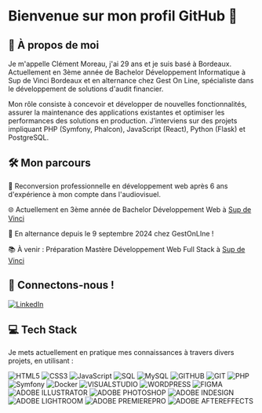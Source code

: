 # Bienvenue sur mon profil GitHub 👋

## 👤 À propos de moi

Je m'appelle Clément Moreau, j'ai 29 ans et je suis basé à Bordeaux. 
Actuellement en 3ème année de Bachelor Développement Informatique à Sup de Vinci Bordeaux et en alternance chez Gest On Line, spécialiste dans le développement de solutions d'audit financier.

Mon rôle consiste à concevoir et développer de nouvelles fonctionnalités, assurer la maintenance des applications existantes et optimiser les performances des solutions en production. J’interviens sur des projets impliquant PHP (Symfony, Phalcon), JavaScript (React), Python (Flask) et PostgreSQL.

## 🛠️ Mon parcours

 💼 Reconversion professionnelle en développement web après 6 ans d'expérience à mon compte dans l'audiovisuel.
 
 🌐 Actuellement en 3ème année de Bachelor Développement Web à [Sup de Vinci](https://www.supdevinci.fr/)

 💼 En alternance depuis le 9 septembre 2024 chez GestOnLIne !
 
 📚 À venir : Préparation Mastère Développement Web Full Stack à [Sup de Vinci](https://www.supdevinci.fr/)
 

## 🤝 Connectons-nous !

[![LinkedIn](https://img.shields.io/badge/Clement%20Moreau-expert?logo=Linkedin&logoColor=white&color=blue)](https://www.linkedin.com/in/clementmoreaupro/)


## 💻 Tech Stack

Je mets actuellement en pratique mes connaissances à travers divers projets, en utilisant :

![HTML5](https://img.shields.io/badge/HTML5-Expert?style=for-the-badge&logo=HTML5&logoColor=white&color=%23f16b31)
![CSS3](https://img.shields.io/badge/CSS3-Expert?style=for-the-badge&logo=CSS3&logoColor=white&color=%232face0)
![JavaScript](https://img.shields.io/badge/JavaScript-Expert?style=for-the-badge&logo=JavaScript&logoColor=black&color=%23f7e025)
![SQL](https://img.shields.io/badge/sql-Expert?style=for-the-badge&logo=sql&logoColor=black&color=%23087dd7)
![MySQL](https://img.shields.io/badge/MYSQL-Expert?style=for-the-badge&logo=mysql&logoColor=white&color=%2308638a)
![GITHUB](https://img.shields.io/badge/github-Expert?style=for-the-badge&logo=github&logoColor=white&color=%232b3036)
![GIT](https://img.shields.io/badge/git-Expert?style=for-the-badge&logo=git&logoColor=white&color=%23f15639)
![PHP](https://img.shields.io/badge/PHP-Expert?style=for-the-badge&logo=php&logoColor=white&color=%23777BB4)
![Symfony](https://img.shields.io/badge/Symfony-Expert?style=for-the-badge&logo=symfony&logoColor=white&color=black)
![Docker](https://img.shields.io/badge/Docker-Expert?style=for-the-badge&logo=docker&logoColor=white&color=%232496ED)
![VISUALSTUDIO](https://img.shields.io/badge/Visual%20Studio-Expert?style=for-the-badge&logo=Visual%20Studio&logoColor=white&color=%230989d2)
![WORDPRESS](https://img.shields.io/badge/wordpress-Expert?style=for-the-badge&logo=wordpress&logoColor=white&color=black)
![FIGMA](https://img.shields.io/badge/figma-Expert?style=for-the-badge&logo=figma&logoColor=white&color=%23a55eff)
![ADOBE ILLUSTRATOR](https://img.shields.io/badge/adobe%20illustrator-Expert?style=for-the-badge&logo=adobeillustrator&logoColor=white&color=%23ff9d08)
![ADOBE PHOTOSHOP](https://img.shields.io/badge/adobe%20photoshop-Expert?style=for-the-badge&logo=adobephotoshop&logoColor=white&color=%2355aff9)
![ADOBE INDESIGN](https://img.shields.io/badge/adobe%20indesign-Expert?style=for-the-badge&logo=adobeindesign&logoColor=white&color=%23ff396b)
![ADOBE LIGHTROOM](https://img.shields.io/badge/adobe%20lightroom-Expert?style=for-the-badge&logo=adobelightroom&logoColor=white&color=%2331a8ff)
![ADOBE PREMIEREPRO](https://img.shields.io/badge/adobe%20premiere%20pro-Expert?style=for-the-badge&logo=adobepremierepro&logoColor=white&color=%239c9cff)
![ADOBE AFTEREFFECTS](https://img.shields.io/badge/adobe%20after%20effects-Expert?style=for-the-badge&logo=adobeaftereffects&logoColor=white&color=%23c489ff)



















